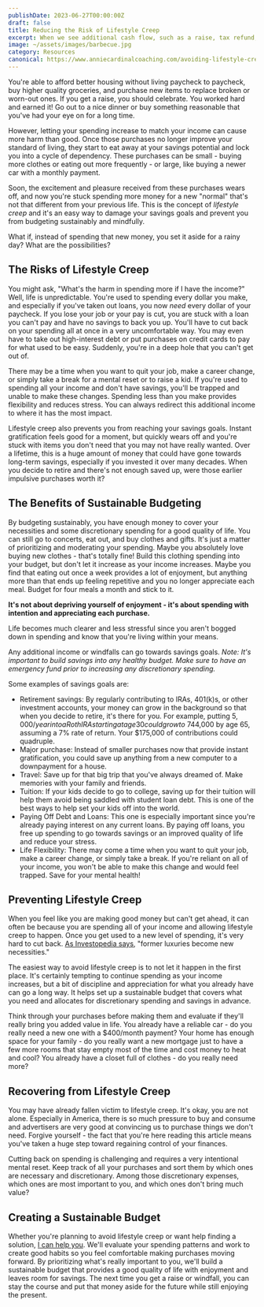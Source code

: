 ```yaml
---
publishDate: 2023-06-27T00:00:00Z
draft: false
title: Reducing the Risk of Lifestyle Creep
excerpt: When we see additional cash flow, such as a raise, tax refund, or windfall, it's tempting to spend that money. You're able to spend on things you couldn't before and can improve your quality of life.
image: ~/assets/images/barbecue.jpg
category: Resources
canonical: https://www.anniecardinalcoaching.com/avoiding-lifestyle-creep
---
```


You're able to afford better housing without living paycheck to paycheck, buy higher quality groceries, and purchase new items to replace broken or worn-out ones. If you get a raise, you should celebrate. You worked hard and earned it! Go out to a nice dinner or buy something reasonable that you've had your eye on for a long time.

However, letting your spending increase to match your income can cause more harm than good. Once those purchases no longer improve your standard of living, they start to eat away at your savings potential and lock you into a cycle of dependency. These purchases can be small - buying more clothes or eating out more frequently - or large, like buying a newer car with a monthly payment.

Soon, the excitement and pleasure received from these purchases wears off, and now you're stuck spending more money for a new "normal" that's not that different from your previous life. This is the concept of *lifestyle creep* and it's an easy way to damage your savings goals and prevent you from budgeting sustainably and mindfully.

What if, instead of spending that new money, you set it aside for a rainy day? What are the possibilities?

## The Risks of Lifestyle Creep

You might ask, "What's the harm in spending more if I have the income?" Well, life is unpredictable. You're used to spending every dollar you make, and especially if you've taken out loans, you now *need* every dollar of your paycheck. If you lose your job or your pay is cut, you are stuck with a loan you can't pay and have no savings to back you up. You'll have to cut back on your spending all at once in a very uncomfortable way. You may even have to take out high-interest debt or put purchases on credit cards to pay for what used to be easy. Suddenly, you're in a deep hole that you can't get out of.

There may be a time when you want to quit your job, make a career change, or simply take a break for a mental reset or to raise a kid. If you're used to spending all your income and don't have savings, you'll be trapped and unable to make these changes. Spending less than you make provides flexibility and reduces stress. You can always redirect this additional income to where it has the most impact.

Lifestyle creep also prevents you from reaching your savings goals. Instant gratification feels good for a moment, but quickly wears off and you're stuck with items you don't need that you may not have really wanted. Over a lifetime, this is a huge amount of money that could have gone towards long-term savings, especially if you invested it over many decades. When you decide to retire and there's not enough saved up, were those earlier impulsive purchases worth it?

## The Benefits of Sustainable Budgeting

By budgeting sustainably, you have enough money to cover your necessities and some discretionary spending for a good quality of life. You can still go to concerts, eat out, and buy clothes and gifts. It's just a matter of prioritizing and moderating your spending. Maybe you absolutely love buying new clothes - that's totally fine! Build this clothing spending into your budget, but don't let it increase as your income increases. Maybe you find that eating out once a week provides a lot of enjoyment, but anything more than that ends up feeling repetitive and you no longer appreciate each meal. Budget for four meals a month and stick to it.

**It's not about depriving yourself of enjoyment - it's about spending with intention and appreciating each purchase.**

Life becomes much clearer and less stressful since you aren't bogged down in spending and know that you're living within your means.

Any additional income or windfalls can go towards savings goals. *Note: It's important to build savings into any healthy budget. Make sure to have an emergency fund prior to increasing any discretionary spending.*

Some examples of savings goals are:

- Retirement savings: By regularly contributing to IRAs, 401(k)s, or other investment accounts, your money can grow in the background so that when you decide to retire, it's there for you. For example, putting $5,000/year into a Roth IRA starting at age 30 could grow to ~$744,000 by age 65, assuming a 7% rate of return. Your $175,000 of contributions could quadruple.
- Major purchase: Instead of smaller purchases now that provide instant gratification, you could save up anything from a new computer to a downpayment for a house.
- Travel: Save up for that big trip that you've always dreamed of. Make memories with your family and friends.
- Tuition: If your kids decide to go to college, saving up for their tuition will help them avoid being saddled with student loan debt. This is one of the best ways to help set your kids off into the world.
- Paying Off Debt and Loans: This one is especially important since you're already paying interest on any current loans. By paying off loans, you free up spending to go towards savings or an improved quality of life and reduce your stress.
- Life Flexibility: There may come a time when you want to quit your job, make a career change, or simply take a break. If you're reliant on all of your income, you won't be able to make this change and would feel trapped. Save for your mental health!

## Preventing Lifestyle Creep

When you feel like you are making good money but can't get ahead, it can often be because you are spending all of your income and allowing lifestyle creep to happen. Once you get used to a new level of spending, it's very hard to cut back. [As Investopedia says](https://www.investopedia.com/terms/l/lifestyle-creep.asp#:~:text=What%20Is%20Lifestyle%20Creep%3F,income%20or%20decrease%20in%20costs), "former luxuries become new necessities."

The easiest way to avoid lifestyle creep is to not let it happen in the first place. It's certainly tempting to continue spending as your income increases, but a bit of discipline and appreciation for what you already have can go a long way. It helps set up a sustainable budget that covers what you need and allocates for discretionary spending and savings in advance.

Think through your purchases before making them and evaluate if they'll really bring you added value in life. You already have a reliable car - do you really need a new one with a $400/month payment? Your home has enough space for your family - do you really want a new mortgage just to have a few more rooms that stay empty most of the time and cost money to heat and cool? You already have a closet full of clothes - do you really need more?

## Recovering from Lifestyle Creep

You may have already fallen victim to lifestyle creep. It's okay, you are not alone. Especially in America, there is so much pressure to buy and consume and advertisers are very good at convincing us to purchase things we don't need. Forgive yourself - the fact that you're here reading this article means you've taken a huge step toward regaining control of your finances.

Cutting back on spending is challenging and requires a very intentional mental reset. Keep track of all your purchases and sort them by which ones are necessary and discretionary. Among those discretionary expenses, which ones are most important to you, and which ones don't bring much value?

## Creating a Sustainable Budget

Whether you're planning to avoid lifestyle creep or want help finding a solution, [I can help you](/contact). We'll evaluate your spending patterns and work to create good habits so you feel comfortable making purchases moving forward. By prioritizing what's really important to you, we'll build a sustainable budget that provides a good quality of life with enjoyment and leaves room for savings. The next time you get a raise or windfall, you can stay the course and put that money aside for the future while still enjoying the present.